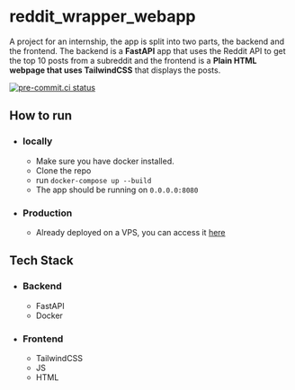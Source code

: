 # reddit_wrapper_webapp
A project for an internship, the app is split into two parts, the backend and the frontend.
The backend is a **FastAPI** app that uses the Reddit API to get the top 10 posts from a subreddit and the frontend is a **Plain HTML webpage that uses TailwindCSS** that displays the posts.

[![pre-commit.ci status](https://results.pre-commit.ci/badge/github/p0lygun/reddit_wrapper_webapp/main.svg)](https://results.pre-commit.ci/latest/github/p0lygun/reddit_wrapper_webapp/main)


## How to run
- ### locally
  - Make sure you have docker installed.
  - Clone the repo
  - run `docker-compose up --build`
  - The app should be running on `0.0.0.0:8080`
- ### Production
  - Already deployed on a VPS, you can access it [here](https://probe-reddit.vibhakar.dev/)

## Tech Stack
  - ### Backend
    - FastAPI
    - Docker
  - ### Frontend
    - TailwindCSS
    - JS
    - HTML

